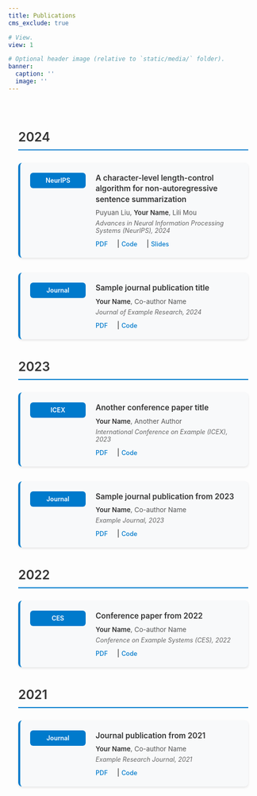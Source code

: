 ```yaml
---
title: Publications
cms_exclude: true

# View.
view: 1

# Optional header image (relative to `static/media/` folder).
banner:
  caption: ''
  image: ''
---
```


<div class="publications">

## 2024

<div class="publication-entry">
  <div class="conference-box">NeurIPS</div>
  <div class="publication-content">
    <div class="title">A character-level length-control algorithm for non-autoregressive sentence summarization</div>
    <div class="authors">Puyuan Liu, <strong>Your Name</strong>, Lili Mou</div>
    <div class="venue">Advances in Neural Information Processing Systems (NeurIPS), 2024</div>
    <div class="links">
      <a href="https://proceedings.neurips.cc/paper_files/paper/2022/file/bb0f9af6a4881ccb6e14c11b8b4be710-Paper-Conference.pdf">PDF</a> | 
      <a href="https://github.com/MANGA-UOFA/NACC">Code</a> | 
      <a href="https://neurips.cc/media/neurips-2022/Slides/53964.pdf">Slides</a>
    </div>
  </div>
</div>

<div class="publication-entry">
  <div class="conference-box">Journal</div>
  <div class="publication-content">
    <div class="title">Sample journal publication title</div>
    <div class="authors"><strong>Your Name</strong>, Co-author Name</div>
    <div class="venue">Journal of Example Research, 2024</div>
    <div class="links">
      <a href="#">PDF</a> | <a href="#">Code</a>
    </div>
  </div>
</div>

## 2023

<div class="publication-entry">
  <div class="conference-box">ICEX</div>
  <div class="publication-content">
    <div class="title">Another conference paper title</div>
    <div class="authors"><strong>Your Name</strong>, Another Author</div>
    <div class="venue">International Conference on Example (ICEX), 2023</div>
    <div class="links">
      <a href="#">PDF</a> | <a href="#">Code</a>
    </div>
  </div>
</div>

<div class="publication-entry">
  <div class="conference-box">Journal</div>
  <div class="publication-content">
    <div class="title">Sample journal publication from 2023</div>
    <div class="authors"><strong>Your Name</strong>, Co-author Name</div>
    <div class="venue">Example Journal, 2023</div>
    <div class="links">
      <a href="#">PDF</a> | <a href="#">Code</a>
    </div>
  </div>
</div>

## 2022

<div class="publication-entry">
  <div class="conference-box">CES</div>
  <div class="publication-content">
    <div class="title">Conference paper from 2022</div>
    <div class="authors"><strong>Your Name</strong>, Co-author Name</div>
    <div class="venue">Conference on Example Systems (CES), 2022</div>
    <div class="links">
      <a href="#">PDF</a> | <a href="#">Code</a>
    </div>
  </div>
</div>

## 2021

<div class="publication-entry">
  <div class="conference-box">Journal</div>
  <div class="publication-content">
    <div class="title">Journal publication from 2021</div>
    <div class="authors"><strong>Your Name</strong>, Co-author Name</div>
    <div class="venue">Example Research Journal, 2021</div>
    <div class="links">
      <a href="#">PDF</a> | <a href="#">Code</a>
    </div>
  </div>
</div>

</div>

<style>
.publications {
  max-width: 1000px;
  margin: 0 auto;
  padding: 20px;
  font-family: -apple-system, BlinkMacSystemFont, "Segoe UI", Roboto, "Helvetica Neue", Arial, sans-serif;
}

.publications h2 {
  color: #333;
  border-bottom: 2px solid #007acc;
  padding-bottom: 10px;
  margin-top: 40px;
  margin-bottom: 25px;
  font-size: 1.8em;
  font-weight: 600;
}

.publication-entry {
  display: flex;
  margin-bottom: 30px;
  padding: 20px;
  background-color: #f8f9fa;
  border-radius: 8px;
  border-left: 4px solid #007acc;
  box-shadow: 0 2px 4px rgba(0,0,0,0.1);
}

.conference-box {
  background-color: #007acc;
  color: white;
  padding: 8px 16px;
  border-radius: 6px;
  font-weight: 600;
  font-size: 0.9em;
  text-align: center;
  min-width: 80px;
  height: fit-content;
  margin-right: 20px;
  flex-shrink: 0;
}

.publication-content {
  flex: 1;
}

.publication-content .title {
  font-size: 1.1em;
  font-weight: 600;
  color: #333;
  margin-bottom: 8px;
  line-height: 1.4;
}

.publication-content .authors {
  color: #555;
  margin-bottom: 6px;
  font-size: 0.95em;
}

.publication-content .venue {
  color: #666;
  font-style: italic;
  margin-bottom: 10px;
  font-size: 0.9em;
}

.publication-content .links {
  margin-top: 8px;
}

.publication-content .links a {
  color: #007acc;
  text-decoration: none;
  margin-right: 15px;
  font-weight: 500;
  font-size: 0.9em;
}

.publication-content .links a:hover {
  text-decoration: underline;
}

.publications strong {
  color: #333;
  font-weight: 600;
}

@media (max-width: 768px) {
  .publication-entry {
    flex-direction: column;
  }
  
  .conference-box {
    margin-bottom: 15px;
    margin-right: 0;
    align-self: flex-start;
  }
}
</style>
